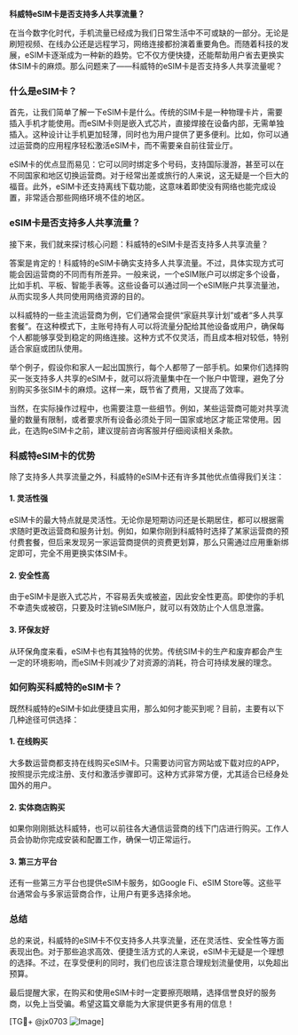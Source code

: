 **科威特eSIM卡是否支持多人共享流量？**

在当今数字化时代，手机流量已经成为我们日常生活中不可或缺的一部分。无论是刷短视频、在线办公还是远程学习，网络连接都扮演着重要角色。而随着科技的发展，eSIM卡逐渐成为一种新的趋势。它不仅方便快捷，还能帮助用户省去更换实体SIM卡的麻烦。那么问题来了——科威特的eSIM卡是否支持多人共享流量呢？

### 什么是eSIM卡？

首先，让我们简单了解一下eSIM卡是什么。传统的SIM卡是一种物理卡片，需要插入手机才能使用。而eSIM卡则是嵌入式芯片，直接焊接在设备内部，无需单独插入。这种设计让手机更加轻薄，同时也为用户提供了更多便利。比如，你可以通过运营商的应用程序轻松激活eSIM卡，而不需要亲自前往营业厅。

eSIM卡的优点显而易见：它可以同时绑定多个号码，支持国际漫游，甚至可以在不同国家和地区切换运营商。对于经常出差或旅行的人来说，这无疑是一个巨大的福音。此外，eSIM卡还支持离线下载功能，这意味着即使没有网络也能完成设置，非常适合那些网络环境不佳的地区。

### eSIM卡是否支持多人共享流量？

接下来，我们就来探讨核心问题：科威特的eSIM卡是否支持多人共享流量？

答案是肯定的！科威特的eSIM卡确实支持多人共享流量。不过，具体实现方式可能会因运营商的不同而有所差异。一般来说，一个eSIM账户可以绑定多个设备，比如手机、平板、智能手表等。这些设备可以通过同一个eSIM账户共享流量池，从而实现多人共同使用网络资源的目的。

以科威特的一些主流运营商为例，它们通常会提供“家庭共享计划”或者“多人共享套餐”。在这种模式下，主账号持有人可以将流量分配给其他设备或用户，确保每个人都能够享受到稳定的网络连接。这种方式不仅灵活，而且成本相对较低，特别适合家庭或团队使用。

举个例子，假设你和家人一起出国旅行，每个人都带了一部手机。如果你们选择购买一张支持多人共享的eSIM卡，就可以将流量集中在一个账户中管理，避免了分别购买多张SIM卡的麻烦。这样一来，既节省了费用，又提高了效率。

当然，在实际操作过程中，也需要注意一些细节。例如，某些运营商可能对共享流量的数量有限制，或者要求所有设备必须处于同一国家或地区才能正常使用。因此，在选购eSIM卡之前，建议提前咨询客服并仔细阅读相关条款。

### 科威特eSIM卡的优势

除了支持多人共享流量之外，科威特的eSIM卡还有许多其他优点值得我们关注：

#### 1. 灵活性强
eSIM卡的最大特点就是灵活性。无论你是短期访问还是长期居住，都可以根据需求随时更改运营商和服务计划。例如，如果你刚到科威特时选择了某家运营商的预付费套餐，但后来发现另一家运营商提供的资费更划算，那么只需通过应用重新绑定即可，完全不用更换实体SIM卡。

#### 2. 安全性高
由于eSIM卡是嵌入式芯片，不容易丢失或被盗，因此安全性更高。即使你的手机不幸遗失或被窃，只要及时注销eSIM账户，就可以有效防止个人信息泄露。

#### 3. 环保友好
从环保角度来看，eSIM卡也有其独特的优势。传统SIM卡的生产和废弃都会产生一定的环境影响，而eSIM卡则减少了对资源的消耗，符合可持续发展的理念。

### 如何购买科威特的eSIM卡？

既然科威特的eSIM卡如此便捷且实用，那么如何才能买到呢？目前，主要有以下几种途径可供选择：

#### 1. 在线购买
大多数运营商都支持在线购买eSIM卡。只需要访问官方网站或下载对应的APP，按照提示完成注册、支付和激活步骤即可。这种方式非常方便，尤其适合已经身处国外的用户。

#### 2. 实体商店购买
如果你刚刚抵达科威特，也可以前往各大通信运营商的线下门店进行购买。工作人员会协助你完成安装和配置工作，确保一切正常运行。

#### 3. 第三方平台
还有一些第三方平台也提供eSIM卡服务，如Google Fi、eSIM Store等。这些平台通常会与多家运营商合作，让用户有更多选择余地。

### 总结

总的来说，科威特的eSIM卡不仅支持多人共享流量，还在灵活性、安全性等方面表现出色。对于那些追求高效、便捷生活方式的人来说，eSIM卡无疑是一个理想的选择。不过，在享受便利的同时，我们也应该注意合理规划流量使用，以免超出预算。

最后提醒大家，在购买和使用eSIM卡时一定要擦亮眼睛，选择信誉良好的服务商，以免上当受骗。希望这篇文章能为大家提供更多有用的信息！

[TG💪+ @jx0703 ![Image](https://github.com/user-attachments/assets/dbca1d08-cadb-493c-b0ec-ad6f7a83f270)]